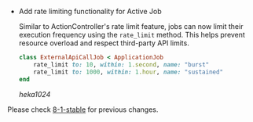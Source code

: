*   Add rate limiting functionality for Active Job

    Similar to ActionController's rate limit feature, jobs can now limit
    their execution frequency using the `rate_limit` method.
    This helps prevent resource overload and respect third-party API limits.

    ```ruby
    class ExternalApiCallJob < ApplicationJob
        rate_limit to: 10, within: 1.second, name: "burst"
        rate_limit to: 1000, within: 1.hour, name: "sustained"
    end
    ```

    *heka1024*

Please check [8-1-stable](https://github.com/rails/rails/blob/8-1-stable/activejob/CHANGELOG.md) for previous changes.
